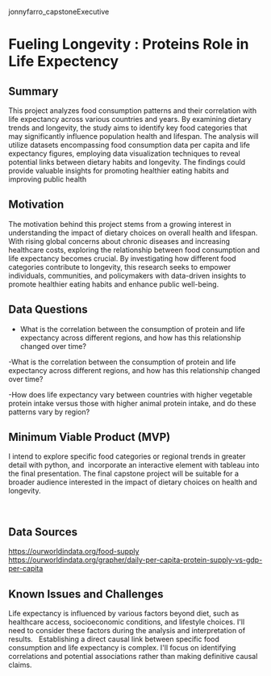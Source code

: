 jonnyfarro_capstoneExecutive 

<h1>Fueling Longevity : Proteins Role in Life Expectency </h1>

<h2>Summary</h2>

This project analyzes food consumption patterns and their correlation with life expectancy across various countries and years. By examining dietary trends and longevity, the study aims to identify key food categories that may significantly influence population health and lifespan. The analysis will utilize datasets encompassing food consumption data per capita and life expectancy figures, employing data visualization techniques to reveal potential links between dietary habits and longevity. The findings could provide valuable insights for promoting healthier eating habits and improving public health 


<h2>Motivation</h2>
The motivation behind this project stems from a growing interest in understanding the impact of dietary choices on overall health and lifespan. With rising global concerns about chronic diseases and increasing healthcare costs, exploring the relationship between food consumption and life expectancy becomes crucial. By investigating how different food categories contribute to longevity, this research seeks to empower individuals, communities, and policymakers with data-driven insights to promote healthier eating habits and enhance public well-being.

<h2>Data Questions</h2>

- What is the correlation between the consumption of protein and life expectancy across different regions, and how has this relationship changed over time?


-What is the correlation between the consumption of protein and life expectancy across different regions, and how has this relationship changed over time?


-How does life expectancy vary between countries with higher vegetable protein intake versus those with higher animal protein intake, and do these patterns vary by region?

<h2>Minimum Viable Product (MVP)</h2>
I intend to explore specific food categories or regional trends in greater detail with python, and  incorporate an interactive element with tableau into the final presentation. The final capstone project will be suitable for a broader audience interested in the impact of dietary choices on health and longevity.

 
<h2>Data Sources</h2>

https://ourworldindata.org/food-supply
https://ourworldindata.org/grapher/daily-per-capita-protein-supply-vs-gdp-per-capita
 

<h2>Known Issues and Challenges</h2>


Life expectancy is influenced by various factors beyond diet, such as healthcare access, socioeconomic conditions, and lifestyle choices. I'll need to consider these factors during the analysis and interpretation of results.
 
Establishing a direct causal link between specific food consumption and life expectancy is complex. I'll focus on identifying correlations and potential associations rather than making definitive causal claims. 